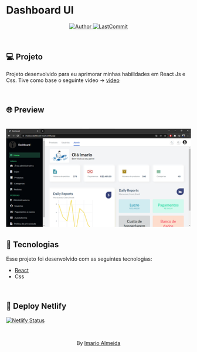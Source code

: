 # Dashboard UI
 
 
 

<p align="center">
  <a href="https://github.com/imarioa">
    <img alt="Author" src="https://img.shields.io/badge/author-imarioa-%23FF0000%09">
  </a>

  <a href="https://github.com/imarioa/clone-netflix/commit/main">
    <img alt="LastCommit" src="https://img.shields.io/github/last-commit/imarioa/clone-netflix?color=%23FF0000%09">
  </a>

</p>

<br />

## 💻 Projeto

Projeto desenvolvido para eu aprimorar minhas habilidades em React Js e Css. Tive como base o seguinte vídeo -> [video](https://www.youtube.com/watch?v=g6YExOi0-Fc&ab_channel=JulioFilho%5BDeveloper%5D)
 

<br />

## 🌐 Preview
<h1 align="center">
    <img src="dashboardimg.png"  />
</h1>


## 🚀 Tecnologias

Esse projeto foi desenvolvido com as seguintes tecnologias:

- [React](https://reactjs.org)
- Css

<br />

## 🔨 Deploy Netlify
[![Netlify Status](https://api.netlify.com/api/v1/badges/c98782b7-e337-49ce-bd84-6008bfc25582/deploy-status)](https://imarioa-dashboard-react.netlify.app/)

<br />

<p align="center">
  By <a href="https://www.linkedin.com/in/imarioa/"> Imario Almeida </a>
</p>


